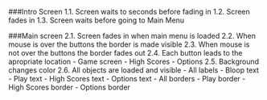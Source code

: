 ###Intro Screen
1.1. Screen waits to seconds before fading in
1.2. Screen fades in
1.3. Screen waits before going to Main Menu

###Main screen
2.1. Screen fades in when main menu is loaded
2.2. When mouse is over the buttons the border is made visible
2.3. When mouse is not over the buttons the border fades out
2.4. Each button leads to the apropriate location - Game screen
                                                  - High Scores
                                                  - Options
2.5. Background changes color
2.6. All objects are loaded and visible - All labels - Bloop text
                                                     - Play text
                                                     - High Scores text
                                                     - Options text
                                        - All borders - Play border
                                                      - High Scores border
                                                      - Options border

